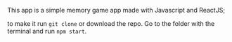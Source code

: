 This app is a simple memory game app made with Javascript and ReactJS;

to make it run `git clone` or download the repo. 
Go to the folder with the terminal and run `npm start`.